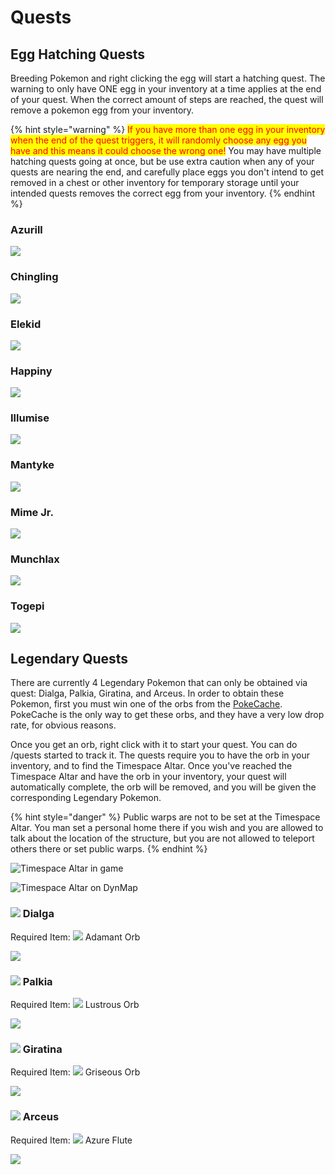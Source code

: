 # Quests

## Egg Hatching Quests

Breeding Pokemon and right clicking the egg will start a hatching quest. The warning to only have ONE egg in your inventory at a time applies at the end of your quest. When the correct amount of steps are reached, the quest will remove a pokemon egg from your inventory.

{% hint style="warning" %}
&#x20;<mark style="color:red;">If you have more than one egg in your inventory when the end of the quest triggers, it will randomly choose any egg you have and this means it could choose the wrong one!</mark> You may have multiple hatching quests going at once, but be use extra caution when any of your quests are nearing the end, and carefully place eggs you don't intend to get removed in a chest or other inventory for temporary storage until your intended quests removes the correct egg from your inventory.
{% endhint %}

### Azurill

![](<../../../.gitbook/assets/hatching azurill.png>)

### Chingling

![](<../../../.gitbook/assets/hatching chingling.png>)

### Elekid

![](<../../../.gitbook/assets/hatching elekid.png>)

### Happiny

![](<../../../.gitbook/assets/hatching happiny.png>)

### Illumise

![](<../../../.gitbook/assets/hatching illumise.png>)

### Mantyke

![](<../../../.gitbook/assets/hatching mantyke.png>)

### Mime Jr.

![](<../../../.gitbook/assets/hatching mime jr.png>)

### Munchlax

![](<../../../.gitbook/assets/hatching munchlax.png>)

### Togepi

![](<../../../.gitbook/assets/hatching togepi.png>)

## Legendary Quests

There are currently 4 Legendary Pokemon that can only be obtained via quest: Dialga, Palkia, Giratina, and Arceus. In order to obtain these Pokemon, first you must win one of the orbs from the [PokeCache](https://app.gitbook.com/s/ds7aHdIFHflqDb6wMwxU/\~/changes/Yu6gjmQSJISRVKY2bt2N/general/server-resource-pack/pokemon/pokecache). PokeCache is the only way to get these orbs, and they have a very low drop rate, for obvious reasons.

Once you get an orb, right click with it to start your quest. You can do /quests started to track it. The quests require you to have the orb in your inventory, and to find the Timespace Altar. Once you've reached the Timespace Altar and have the orb in your inventory, your quest will automatically complete, the orb will be removed, and you will be given the corresponding Legendary Pokemon.

{% hint style="danger" %}
Public warps are not to be set at the Timespace Altar. You man set a personal home there if you wish and you are allowed to talk about the location of the structure, but you are not allowed to teleport others there or set public warps.
{% endhint %}

![Timespace Altar in game](<../../../.gitbook/assets/timespace altar.png>)

![Timespace Altar on DynMap](<../../../.gitbook/assets/timespace dynmap.png>)

### ![](../../../.gitbook/assets/536dialga.png) Dialga

Required Item: ![](../../../.gitbook/assets/adamant\_orb.png) Adamant Orb

![](<../../../.gitbook/assets/legendary quest dialga.png>)

### ![](../../../.gitbook/assets/537palkia.png) Palkia

Required Item: ![](../../../.gitbook/assets/lustrous\_orb.png) Lustrous Orb

![](<../../../.gitbook/assets/legendary quest palkia.png>)

### ![](../../../.gitbook/assets/540giratina.png) Giratina

Required Item: ![](../../../.gitbook/assets/griseous\_orb.png) Griseous Orb

![](<../../../.gitbook/assets/legendary quest giratina.png>)

### ![](../../../.gitbook/assets/546arceus.png) Arceus

Required Item: ![](../../../.gitbook/assets/azure\_flute.png) Azure Flute

![](<../../../.gitbook/assets/legendary quest arceus.png>)
